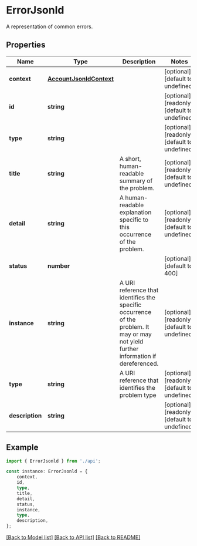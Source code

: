 # ErrorJsonld

A representation of common errors.

## Properties

Name | Type | Description | Notes
------------ | ------------- | ------------- | -------------
**context** | [**AccountJsonldContext**](AccountJsonldContext.md) |  | [optional] [default to undefined]
**id** | **string** |  | [optional] [readonly] [default to undefined]
**type** | **string** |  | [optional] [readonly] [default to undefined]
**title** | **string** | A short, human-readable summary of the problem. | [optional] [readonly] [default to undefined]
**detail** | **string** | A human-readable explanation specific to this occurrence of the problem. | [optional] [readonly] [default to undefined]
**status** | **number** |  | [optional] [default to 400]
**instance** | **string** | A URI reference that identifies the specific occurrence of the problem. It may or may not yield further information if dereferenced. | [optional] [readonly] [default to undefined]
**type** | **string** | A URI reference that identifies the problem type | [optional] [readonly] [default to undefined]
**description** | **string** |  | [optional] [readonly] [default to undefined]

## Example

```typescript
import { ErrorJsonld } from './api';

const instance: ErrorJsonld = {
    context,
    id,
    type,
    title,
    detail,
    status,
    instance,
    type,
    description,
};
```

[[Back to Model list]](../README.md#documentation-for-models) [[Back to API list]](../README.md#documentation-for-api-endpoints) [[Back to README]](../README.md)

